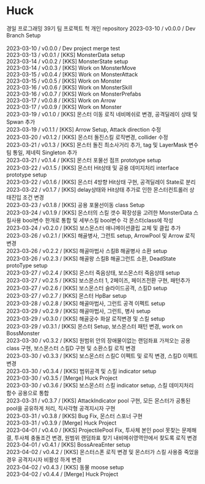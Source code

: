 # Huck
경일 프로그래밍 39기 팀 프로젝트 헉 개인 repository
2023-03-10 / v0.0.0 / Dev Branch Setup</br>      
2023-03-10 / v0.0.0 / Dev project merge test</br>
2023-03-13 / v0.0.1 / [KKS] MonsterData setup</br>
2023-03-14 / v0.0.2 / [KKS] MonsterState setup</br>
2023-03-14 / v0.0.3 / [KKS] Work on MonsterMove</br>
2023-03-15 / v0.0.4 / [KKS] Work on MonsterAttack</br>
2023-03-15 / v0.0.5 / [KKS] Work on Monster</br>
2023-03-16 / v0.0.6 / [KKS] Work on MonsterSkill</br>
2023-03-16 / v0.0.7 / [KKS] Work on MonsterPrefabs</br>
2023-03-17 / v0.0.8 / [KKS] Work on Arrow</br>
2023-03-17 / v0.0.9 / [KKS] Work on Monster</br>
2023-03-19 / v0.1.0 / [KKS] 몬스터 이동 로직 네비메쉬로 변경, 공격딜레이 상태 및 Spwan 추가</br>
2023-03-19 / v0.1.1 / [KKS] Arrow Setup, Attack direction 수정</br>
2023-03-20 / v0.1.2 / [KKS] 몬스터 돌진스킬 로직변경, collider 수정</br>
2023-03-21 / v0.1.3 / [KKS] 몬스터 돌진 최소사거리 추가, tag 및 LayerMask 변수 팀 통일, 제네릭 Singleton 추가</br>
2023-03-21 / v0.1.4 / [KKS] 몬스터 포물선 점프 prototype setup</br>
2023-03-22 / v0.1.5 / [KKS] 몬스터 Hit상태 및 공용 데미지처리 interface prototype setup</br>
2023-03-22 / v0.1.6 / [KKS] 몬스터 4방향 Hit상태 구현, 공격딜레이 State로 분리</br>
2023-03-22 / v0.1.7 / [KKS] delay상태와 Hit상태 추가로 인한 몬스터컨트롤러 상태진입 조건 변경</br>
2023-03-23 / v0.1.8 / [KKS] 공용 포물선이동 class Setup</br>
2023-03-24 / v0.1.9 / [KKS] 몬스터의 스킬 갯수 확장성을 고려한 MonsterData 스킬사용 bool변수 한개로 통합 및 세부스킬 bool변수 각 몬스터class에 작성</br>
2023-03-24 / v0.2.0 / [KKS] 보스몬스터 애니메이션클립 교체 및 클립 추가</br>
2023-03-26 / v0.2.1 / [KKS] 해골병사, 그런트 setup, ArrowPool 및 Arrow 로직 변경</br>
2023-03-26 / v0.2.2 / [KKS] 해골마법사 스킬B 해골병사 소환 setup</br>
2023-03-26 / v0.2.3 / [KKS] 해골왕 스킬B 해골그런트 소환, DeadState protoType setup</br>
2023-03-27 / v0.2.4 / [KKS] 몬스터 죽음상태, 보스몬스터 죽음상태 setup</br>
2023-03-27 / v0.2.5 / [KKS] 보스몬스터 1, 2페이즈, 페이즈전환 구현, 패턴추가</br>
2023-03-27 / v0.2.6 / [KKS] 보스몬스터 슬라이드공격, 스킬D setup</br>
2023-03-27 / v0.2.7 / [KKS] 몬스터 HpBar setup</br>
2023-03-28 / v0.2.8 / [KKS] 해골마법사, 그런트 공격 이펙트 setup</br>
2023-03-29 / v0.2.9 / [KKS] 해골마법사, 그런트, 병사 setup</br>
2023-03-29 / v0.3.0 / [KKS] 해골궁수 화살 로직변경 및 스킬 setup</br>
2023-03-29 / v0.3.1 / [KKS] 몬스터 Setup, 보스몬스터 패턴 변경, work on BossMonster</br>
2023-03-30 / v0.3.2 / [KKS] 원범위 안의 장애물이없는 랜덤좌표 가져오는 공용class 구현, 보스몬스터 스킬D 구현 및 소환스킬 로직 변경</br>
2023-03-30 / v0.3.3 / [KKS] 보스몬스터 스킬C 이펙트 및 로직 변경, 스킬D 이펙트 변경</br>
2023-03-30 / v0.3.4 / [KKS] 범위공격 및 스킬 indicator setup</br>
2023-03-30 / v0.3.5 / [Merge] Huck Project</br>
2023-03-30 / v0.3.6 / [KKS] 보스몬스터 스킬 indicator setup, 스킬 데미지처리 함수 공용으로 통합</br>
2023-03-31 / v0.3.7 / [KKS] AttackIndicator pool 구현, 모든 몬스터가 공통된 pool을 공유하게 처리, 직사각형 공격지시자 구현</br>
2023-03-31 / v0.3.8 / [KKS] Bug Fix, 몬스터 스포너 구현</br>
2023-03-31 / v0.3.9 / [Merge] Huck Project</br>
2023-04-01 / v0.4.0 / [KKS] ProjectilePool Fix, 투사체 본인 pool 못찾는 문제해결, 투사체 충돌조건 변경, 원범위 랜덤좌표 찾기 내비메쉬영역안에서 찾도록 로직 변경</br>
2023-04-01 / v0.4.1 / [KKS] BossAreaEnter setup</br>
2023-04-02 / v0.4.2 / [KKS] 몬스터스폰 로직 변경 및 몬스터가 스킬 사용중 죽었을 경우 공격지시자 비활성 하게 변경</br>
2023-04-02 / v0.4.3 / [KKS] 동물 moose setup</br>
2023-04-02 / v0.4.4 / [Merge] Huck Project</br>